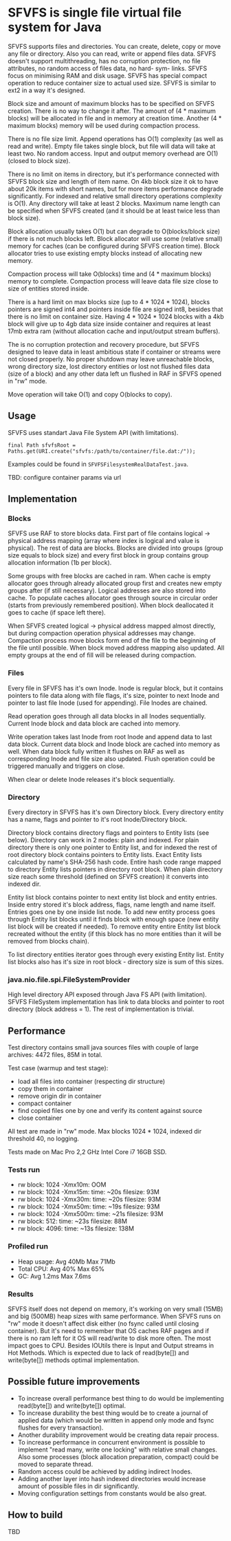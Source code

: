 # SFVFS is single file virtual file system for Java #

SFVFS supports files and directories. You can create, delete, copy or move any file or directory. Also you can read, write or append files data. SFVFS doesn't support multithreading, has no corruption protection, no file attributes, no random access of files data, no hard- sym- links. SFVFS focus on minimising RAM and disk usage. SFVFS has special compact operation to reduce container size to actual used size. SFVFS is similar to ext2 in a way it's designed.
 
Block size and amount of maximum blocks has to be specified on SFVFS creation. There is no way to change it after. The amount of (4 * maximum blocks) will be allocated in file and in memory at creation time. Another (4 * maximum blocks) memory will be used during compaction process. 

There is no file size limit. Append operations has O(1) complexity (as well as read and write). Empty file takes single block, but file will data will take at least two. No random access. Input and output memory overhead are O(1) (closed to block size). 

There is no limit on items in directory, but it's performance connected with SFVFS block size and length of item name. On 4kb block size it ok to have about 20k items with short names, but for more items performance degrade significantly. For indexed and relative small directory operations complexity is O(1). Any directory will take at least 2 blocks. Maximum name length can be specified when SFVFS created (and it should be at least twice less than block size).

Block allocation usually takes O(1) but can degrade to O(blocks/block size) if there is not much blocks left. Block allocator will use some (relative small) memory for caches (can be configured during SFVFS creation time). Block allocator tries to use existing empty blocks instead of allocating new memory.

Compaction process will take O(blocks) time and (4 * maximum blocks) memory to complete. Compaction process will leave data file size close to size of entities stored inside.

There is a hard limit on max blocks size (up to 4 * 1024 * 1024), blocks pointers are signed int4 and pointers inside file are signed int8, besides that there is no limit on container size. Having 4 * 1024 * 1024 blocks with a 4kb block will give up to 4gb data size inside container and requires at least 17mb extra ram (without allocation cache and input/output stream buffers).

The is no corruption protection and recovery procedure, but SFVFS designed to leave data in least ambitious state if container or streams were not closed properly. No proper shutdown may leave unreachable blocks, wrong directory size, lost directory entities or lost not flushed files data (size of a block) and any other data left un flushed in RAF in SFVFS opened in "rw" mode.

Move operation will take O(1) and copy O(blocks to copy).

## Usage ##

SFVFS uses standart Java File System API (with limitations).

`final Path sfvfsRoot = Paths.get(URI.create("sfvfs:/path/to/container/file.dat:/"));`

Examples could be found in `SFVFSFilesystemRealDataTest.java`.

TBD: configure container params via url

## Implementation ##

### Blocks ###

SFVFS use RAF to store blocks data. First part of file contains logical -> physical address mapping (array where index is logical and value is physical). The rest of data are blocks. Blocks are divided into groups (group size equals to block size) and every first block in group contains group allocation information (1b per block). 

Some groups with free blocks are cached in ram. When cache is empty allocator goes through already allocated group first and creates new empty groups after (if still necessary). Logical addresses are also stored into cache. To populate caches allocator goes through source in circular order (starts from previously remembered position). When block deallocated it goes to cache (if space left there).

When SFVFS created logical -> physical address mapped almost directly, but during compaction operation physical addresses may change. Compaction process move blocks form end of the file to the beginning of the file until possible. When block moved address mapping also updated. All empty groups at the end of fill will be released during compaction.

### Files ###

Every file in SFVFS has it's own Inode. Inode is regular block, but it contains pointers to file data along with file flags, it's size, pointer to next Inode and pointer to last file Inode (used for appending). File Inodes are chained.

Read operation goes through all data blocks in all Inodes sequentially. Current Inode block and data block are cached into memory.

Write operation takes last Inode from root Inode and append data to last data block. Current data block and Inode block are cached into memory as well. When data block fully written it flushes on RAF as well as corresponding Inode and file size also updated. Flush operation could be triggered manually and triggers on close. 

When clear or delete Inode releases it's block sequentially.

### Directory ###

Every directory in SFVFS has it's own Directory block. Every directory entity has a name, flags and pointer to it's root Inode/Directory block.

Directory block contains directory flags and pointers to Entity lists (see below). Directory can work in 2 modes: plain and indexed. For plain directory there is only one pointer to Entity list, and for indexed the rest of root directory block contains pointers to Entity lists. Exact Entity lists calculated by name's SHA-256 hash code. Entire hash code range mapped to directory Entity lists pointers in directory root block. When plain directory size reach some threshold (defined on SFVFS creation) it converts into indexed dir.

Entity list block contains pointer to next entity list block and entity entries. Inside entry stored it's block address, flags, name length and name itself. Entries goes one by one inside list node. To add new entity process goes through Entity list blocks until it finds block with enough space (new entity list block will be created if needed). To remove entity entire Entity list block recreated without the entity (if this block has no more entities than it will be removed from blocks chain).
 
To list directory entities iterator goes through every existing Entity list. Entity list blocks also has it's size in root block - directory size is sum of this sizes.

### java.nio.file.spi.FileSystemProvider ###

High level directory API exposed through Java FS API (with limitation). SFVFS FileSystem implementation has link to data blocks and pointer to root directory (block address  = 1). The rest of implementation is trivial.

## Performance ##

Test directory contains small java sources files with couple of large archives: 4472 files, 85M in total.

Test case (warmup and test stage): 

- load all files into container (respecting dir structure) 
- copy them in container
- remove origin dir in container
- compact container
- find copied files one by one and verify its content against source
- close container

All test are made in "rw" mode. Max blocks 1024 * 1024, indexed dir threshold 40, no logging.

Tests made on Mac Pro 2,2 GHz Intel Core i7 16GB SSD.

### Tests run ###

- rw block: 1024 -Xmx10m: OOM
- rw block: 1024 -Xmx15m: time: ~20s filesize: 93M
- rw block: 1024 -Xmx30m: time: ~20s filesize: 93M
- rw block: 1024 -Xmx50m: time: ~19s filesize: 93M
- rw block: 1024 -Xmx500m: time: ~21s filesize: 93M
- rw block: 512: time: ~23s filesize: 88M
- rw block: 4096: time: ~13s filesize: 138M

### Profiled run ###

- Heap usage: Avg 40Mb Max 71Mb
- Total CPU: Avg 40% Max 65%
- GC: Avg 1.2ms Max 7.6ms

### Results ###

SFVFS itself does not depend on memory, it's working on very small  (15MB) and big (500MB) heap sizes with same performance. 
When SFVFS runs on "rw" mode it doesn't affect disk either (no fsync called until closing container).
But it's need to remember that OS caches RAF pages and if there is no ram left for it OS will read/write to disk more often.
The most impact goes to CPU. Besides IOUtils there is Input and Output streams in Hot Methods. Which is expected due to lack of read(byte[]) and write(byte[]) methods optimal implementation.

## Possible future improvements ##
 
- To increase overall performance best thing to do would be implementing read(byte[]) and write(byte[]) optimal.
- To increase durability the best thing would be to create a journal of applied data (which would be written in append only mode and fsync flushes for every transaction).
- Another durability improvement would be creating data repair process.
- To increase performance in concurrent environment is possible to implement "read many, write one locking" with relative small changes. Also some processes (block allocation preparation, compact) could be moved to separate thread.
- Random access could be achieved by adding indirect Inodes.
- Adding another layer into hash indexed directories would increase amount of possible files in dir significantly.
- Moving configuration settings from constants would be also great. 

## How to build ##

TBD